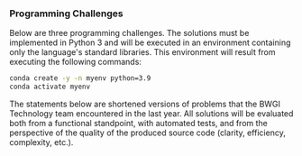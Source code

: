 ### Programming Challenges

Below are three programming challenges. The solutions must be implemented in
Python 3 and will be executed in an environment containing only the language's
standard libraries. This environment will result from executing the following
commands:

```bash
conda create -y -n myenv python=3.9
conda activate myenv
```

The statements below are shortened versions of problems that the BWGI
Technology team encountered in the last year. All solutions will be evaluated
both from a functional standpoint, with automated tests, and from the
perspective of the quality of the produced source code (clarity, efficiency,
complexity, etc.).
